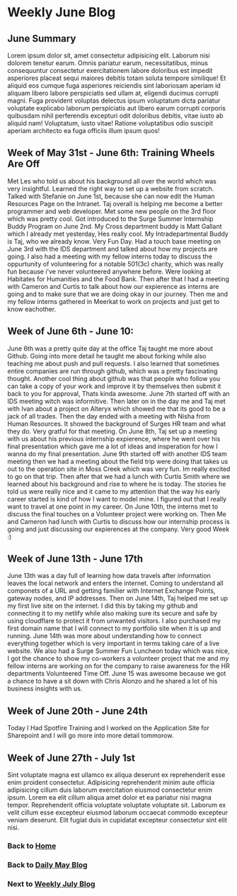 # Weekly June Blog

## June Summary

Lorem ipsum dolor sit, amet consectetur adipisicing elit. Laborum nisi dolorem tenetur earum. Omnis pariatur earum, necessitatibus, minus consequuntur consectetur exercitationem labore doloribus est impedit asperiores placeat sequi maiores debitis totam soluta tempore similique! Et aliquid eos cumque fuga asperiores reiciendis sint laboriosam aperiam id aliquam libero labore perspiciatis sed ullam at, eligendi ducimus corrupti magni. Fuga provident voluptas delectus ipsum voluptatum dicta pariatur voluptate explicabo laborum perspiciatis aut libero earum corrupti corporis quibusdam nihil perferendis excepturi odit doloribus debitis, vitae iusto ab aliquid nam! Voluptatum, iusto vitae! Ratione voluptatibus odio suscipit aperiam architecto ea fuga officiis illum ipsum quos!

## Week of May 31st - June 6th: Training Wheels Are Off

Met Les who told us about his background all over the world which was very insightful. Learned the right way to set up a website from scratch. Talked with Stefanie on June 1st, because she can now edit the Human Resources Page on the Intranet. Taj overall is helping me become a better programmer and web developer. Met some new people on the 3rd floor which was pretty cool. Got introduced to the Surge Summer Internship Buddy Program on June 2nd. My Cross department buddy is Matt Gallant which I already met yesterday, Hes really cool. My Intradepartmental Buddy is Taj, who we already know. Very Fun Day. Had a touch base meeting on June 3rd with the IDS department and talked about how my projects are going. I also had a meeting with my fellow interns today to discuss the oppurtunity of volunteering for a notable 501(3c) charity, which was really fun because i've never volunteered anywhere before. Were looking at Habitates for Humanities and the Food Bank. Then after that I had a meeting with Cameron and Curtis to talk about how our expierence as interns are going and to make sure that we are doing okay in our journey. Then me and my fellow interns gathered in Meerkat to work on projects and just get to know eachother.

## Week of June 6th - June 10:

June 6th was a pretty quite day at the office Taj taught me more about Github. Going into more detail he taught me about forking while also teaching me about push and pull requests. I also learned that sometimes entire companies are run through github, which was a pretty fascinating thought. Another cool thing about github was that people who follow you can take a copy of your work and improve it by themselves then submit it back to you for approval, Thats kinda awesome. June 7th started off with an IDS meeting witch was informitive. Then later on in the day me and Taj met with Ivan about a project on Alteryx which showed me that its good to be a jack of all trades. Then the day ended with a meeting with Nisha from Human Resources. It showed the background of Surges HR team and what they do. Very gratful for that meeting. On June 8th, Taj set up a meeting with us about his previous internship expierence, where he went over his final presentation which gave me a lot of ideas and insperation for how I wanna do my final presentation. June 9th started off with another IDS team meeting then we had a meeting about the field trip were doing that takes us out to the operation site in Moss Creek which was very fun. Im really excited to go on that trip. Then after that we had a lunch with Curtis Smith where we learned about his background and rise to where he is today. The stories he told us were really nice and it came to my attention that the way his early career started is kind of how I want to model mine. I figured out that I really want to travel at one point in my career. On June 10th, the interns met to discuss the final touches on a Volunteer project were working on. Then Me and Cameron had lunch with Curtis to discuss how our internship process is going and just discussing our expierences at the company. Very good Week :)

## Week of June 13th - June 17th

June 13th was a day full of learning how data travels after information leaves the local network and enters the internet. Coming to understand all componets of a URL and getting familier with Internet Exchange Points, gateway nodes, and IP addresses. Then on June 14th, Taj helped me set up my first live site on the internet. I did this by taking my github and connecting it to my netlify while also making sure its secure and safe by using cloudflare to protect it from unwanted visitors. I also purchased my first domain name that I will connect to my portfolio site when it is up and running. June 14th was more about understanding how to connect everything together which is very important in terms taking care of a live website. We also had a Surge Summer Fun Luncheon today which was nice, I got the chance to show my co-workers a volunteer project that me and my fellow interns are working on for the company to raise awareness for the HR departments Volunteered Time Off. June 15 was awesome because we got a chance to have a sit down with Chris Alonzo and he shared a lot of his business insights with us.

## Week of June 20th - June 24th

Today I Had Spotfire Training and I worked on the Application Site for Sharepoint and I will go more into more detail tommorow.

## Week of June 27th - July 1st

Sint voluptate magna est ullamco ex aliqua deserunt ex reprehenderit esse enim proident consectetur. Adipisicing reprehenderit minim aute officia adipisicing cillum duis laborum exercitation eiusmod consectetur enim ipsum. Lorem ea elit cillum aliqua amet dolor et ea pariatur nisi magna tempor. Reprehenderit officia voluptate voluptate voluptate sit. Laborum ex velit cillum esse excepteur eiusmod laborum occaecat commodo excepteur veniam deserunt. Elit fugiat duis in cupidatat excepteur consectetur sint elit nisi.

### Back to [Home](/)

### Back to [Daily May Blog](/blog/may/)

### Next to [Weekly July Blog](/blog/july/)
